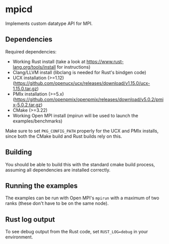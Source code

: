 # mpicd

Implements custom datatype API for MPI.

## Dependencies

Required dependencies:

* Working Rust install (take a look at <https://www.rust-lang.org/tools/install> for instructions)
* Clang/LLVM install (libclang is needed for Rust's bindgen code)
* UCX installation (>=1.12) (<https://github.com/openucx/ucx/releases/download/v1.15.0/ucx-1.15.0.tar.gz>)
* PMIx installation (>=5.x) (<https://github.com/openpmix/openpmix/releases/download/v5.0.2/pmix-5.0.2.tar.gz>)
* CMake (>=3.22)
* Working Open MPI install (mpirun will be used to launch the examples/benchmarks)

Make sure to set `PKG_CONFIG_PATH` properly for the UCX and PMIx installs,
since both the CMake build and Rust builds rely on this.

## Building

You should be able to build this with the standard cmake build process,
assuming all dependencies are installed correctly.

## Running the examples

The examples can be run with Open MPI's `mpirun` with a maximum of two ranks
(these don't have to be on the same node).

## Rust log output

To see debug output from the Rust code, set `RUST_LOG=debug` in your
environment.
